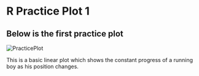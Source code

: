 # R Practice Plot 1

## Below is the first practice plot 
![PracticePlot](https://user-images.githubusercontent.com/60228369/91333314-6fceea80-e79b-11ea-9366-49544deda164.png)

This is a basic linear plot which shows the constant progress of a running boy as his position changes.
